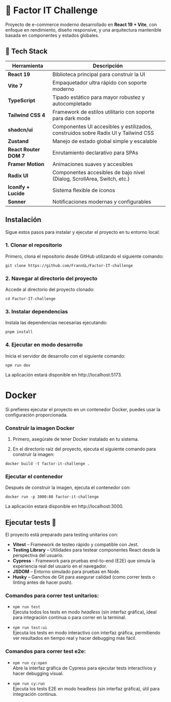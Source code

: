 # 🛒 Factor IT Challenge

Proyecto de e-commerce moderno desarrollado en **React 19 + Vite**, con enfoque en rendimiento, diseño responsive, y una arquitectura mantenible basada en componentes y estados globales.

## 🚀 Tech Stack

| Herramienta            | Descripción                                                                        |
| ---------------------- | ---------------------------------------------------------------------------------- |
| **React 19**           | Biblioteca principal para construir la UI                                          |
| **Vite 7**             | Empaquetador ultra rápido con soporte moderno                                      |
| **TypeScript**         | Tipado estático para mayor robustez y autocompletado                               |
| **Tailwind CSS 4**     | Framework de estilos utilitario con soporte para dark mode                         |
| **shadcn/ui**          | Componentes UI accesibles y estilizados, construidos sobre Radix UI y Tailwind CSS |
| **Zustand**            | Manejo de estado global simple y escalable                                         |
| **React Router DOM 7** | Enrutamiento declarativo para SPAs                                                 |
| **Framer Motion**      | Animaciones suaves y accesibles                                                    |
| **Radix UI**           | Componentes accesibles de bajo nivel (Dialog, ScrollArea, Switch, etc.)            |
| **Iconify + Lucide**   | Sistema flexible de íconos                                                         |
| **Sonner**             | Notificaciones modernas y configurables                                            |

## Instalación

Sigue estos pasos para instalar y ejecutar el proyecto en tu entorno local:

### 1. Clonar el repositorio

Primero, clona el repositorio desde GitHub utilizando el siguiente comando:

```
git clone https://github.com/FrannGL/Factor-IT-challenge
```

### 2. Navegar al directorio del proyecto

Accede al directorio del proyecto clonado:

```
cd Factor-IT-challenge
```

### 3. Instalar dependencias

Instala las dependencias necesarias ejecutando:

```
pnpm install
```

### 4. Ejecutar en modo desarrollo

Inicia el servidor de desarrollo con el siguiente comando:

```
npm run dev
```

La aplicación estará disponible en http://localhost:5173.

# Docker

Si prefieres ejecutar el proyecto en un contenedor Docker, puedes usar la configuración proporcionada.

### Construir la imagen Docker

1. Primero, asegúrate de tener Docker instalado en tu sistema.

2. En el directorio raíz del proyecto, ejecuta el siguiente comando para construir la imagen:

```
docker build -t factor-it-challenge .
```

### Ejecutar el contenedor

Después de construir la imagen, ejecuta el contenedor con:

```
docker run -p 3000:80 factor-it-challenge
```

La aplicación estará disponible en http://localhost:3000.

## Ejecutar tests 🧪

El proyecto está preparado para testing unitarios con:

- **Vitest** – Framework de testeo rápido y compatible con Jest.
- **Testing Library** – Utilidades para testear componentes React desde la perspectiva del usuario.
- **Cypress** - Framework para pruebas end-to-end (E2E) que simula la experiencia real del usuario en el navegador.
- **JSDOM** – Entorno simulado para pruebas en Node.
- **Husky** – Ganchos de Git para asegurar calidad (como correr tests o linting antes de hacer push).

### Comandos para correr test unitarios:

- `npm run test`  
  Ejecuta todos los tests en modo _headless_ (sin interfaz gráfica), ideal para integración continua o para correr en la terminal.

- `npm run test:ui`  
  Ejecuta los tests en modo interactivo con interfaz gráfica, permitiendo ver resultados en tiempo real y hacer debugging más fácil.

### Comandos para correr test e2e:

- `npm run cy:open`  
  Abre la interfaz gráfica de Cypress para ejecutar tests interactivos y hacer debugging visual.

- `npm run cy:run`  
  Ejecuta los tests E2E en modo headless (sin interfaz gráfica), útil para integración continua.
